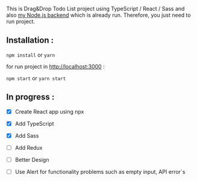 This is Drag&Drop Todo List project using TypeScript / React / Sass and also [my Node.js backend](https://github.com/makhdomii/nodejs_Todo_list_backend) which is already run. Therefore, you just need to run project.

## Installation :

`npm install` or `yarn`

for run project in [http://localhost:3000](http://localhost:3000) :

`npm start` or `yarn start`


## In progress :

- [x] Create React app using npx
- [x] Add TypeScript
- [x] Add Sass
- [ ] Add Redux
- [ ] Better Design
- [ ] Use Alert for functionality problems such as empty input, API error`s

